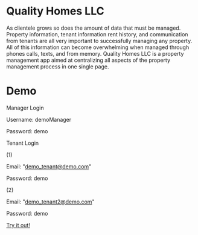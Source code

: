 # Quality Homes LLC

As clientele grows so does the amount of data that must be managed. Property information, tenant information rent history, and communication from tenants are all very important to successfully managing any property. All of this information can become overwhelming when managed through phones calls, texts, and from memory. Quality Homes LLC is a property management app aimed at centralizing all aspects of the property management process in one single page. 

# Demo 

Manager Login

Username: demoManager

Password: demo

Tenant Login

(1) 

Email: "demo_tenant@demo.com"

Password: demo

(2) 

Email: "demo_tenant2@demo.com"

Password: demo

[Try it out!](https://agile-refuge-23284.herokuapp.com/)
